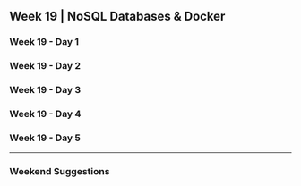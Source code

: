 ## Week 19 | NoSQL Databases & Docker

### Week 19 - Day 1

### Week 19 - Day 2

### Week 19 - Day 3

### Week 19 - Day 4

### Week 19 - Day 5

---

### Weekend Suggestions
